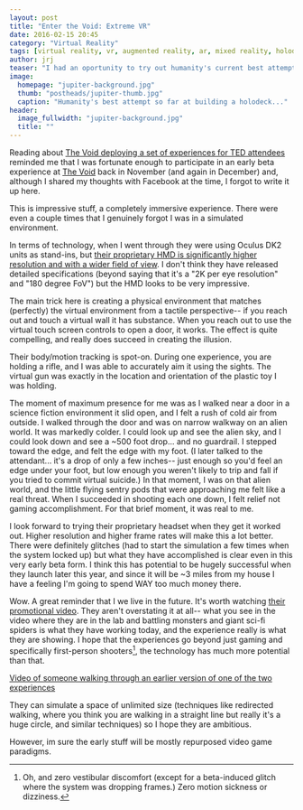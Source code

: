 ```yaml
---
layout: post
title: "Enter the Void: Extreme VR"
date: 2016-02-15 20:45
category: "Virtual Reality"
tags: [virtual reality, vr, augmented reality, ar, mixed reality, holodeck, immersive technologies, technology, futurism]
author: jrj
teaser: "I had an oportunity to try out humanity's current best attempt at building the Holodeck from Star Trek... it was everything I hoped it would be."
image:
  homepage: "jupiter-background.jpg"
  thumb: "postheads/jupiter-thumb.jpg"
  caption: "Humanity's best attempt so far at building a holodeck..."
header:
  image_fullwidth: "jupiter-background.jpg"
  title: ""
---
```


Reading about [The Void deploying a set of experiences for TED attendees][1] reminded me that I was fortunate enough to participate in an early beta experience at [The Void][2] back in November (and again in December) and, although I shared my thoughts with Facebook at the time, I forgot to write it up here. 

This is impressive stuff, a completely immersive experience. There were even a couple times that I genuinely forgot I was in a simulated environment.

In terms of technology, when I went through they were using Oculus DK2 units as stand-ins, but [their proprietary HMD is significantly higher resolution and with a wider field of view][5]. I don't think they have released detailed specifications (beyond saying that it's a "2K per eye resolution" and "180 degree FoV") but the HMD looks to be very impressive.

The main trick here is creating a physical environment that matches (perfectly) the virtual environment from a tactile perspective-- if you reach out and touch a virtual wall it has substance. When you reach out to use the virtual touch screen controls to open a door, it works. The effect is quite compelling, and really does succeed in creating the illusion. 

Their body/motion tracking is spot-on. During one experience, you are holding a rifle, and I was able to accurately aim it using the sights. The virtual gun was exactly in the location and orientation of the plastic toy I was holding. 

The moment of maximum presence for me was as I walked near a door in a science fiction environment it slid open, and I felt a rush of cold air from outside. I walked through the door and was on narrow walkway on an alien world. It was markedly colder. I could look up and see the alien sky, and I could look down and see a ~500 foot drop... and no guardrail. I stepped toward the edge, and felt the edge with my foot. (I later talked to the attendant... it's a drop of only a few inches-- just enough so you'd feel an edge under your foot, but low enough you weren't likely to trip and fall if you tried to commit virtual suicide.) In that moment, I was on that alien world, and the little flying sentry pods that were approaching me felt like a real threat. When I succeeded in shooting each one down, I felt relief not gaming accomplishment. For that brief moment, it was real to me.

I look forward to trying their proprietary headset when they get it worked out. Higher resolution and higher frame rates will make this a lot better. There were definitely glitches (had to start the simulation a few times when the system locked up) but what they have accomplished is clear even in this very early beta form. I think this has potential to be hugely successful when they launch later this year, and since it will be ~3 miles from my house I have a feeling I'm going to spend WAY too much money there.

Wow. A great reminder that I we live in the future. It's worth watching [their promotional video][4]. They aren't overstating it at all-- what you see in the video where they are in the lab and battling monsters and giant sci-fi spiders is what they have working today, and the experience really is what they are showing. I hope that the experiences go beyond just gaming and specifically first-person shooters[^1], the technology has much more potential than that.


[Video of someone walking through an earlier version of one of the two experiences][3]

[1]: http://www.roadtovr.com/we-take-a-sneak-peek-at-the-voids-ted2016-experience/
[2]: https://thevoid.com
[3]: https://www.youtube.com/watch?v=oCXthgLTj3Q&feature=youtu.be
[4]: https://www.youtube.com/watch?v=cML814JD09g&feature=youtu.be
[5]: http://www.roadtovr.com/the-void-rapture-vr-headset-2k-curved-oled-display/

[^1]: Oh, and zero vestibular discomfort (except for a beta-induced glitch where the system was dropping frames.) Zero motion sickness or dizziness.
[^2]: My hope is they are more creative than that. One of the experiences was definitely a first person shooter kind of thing, but the other decidedly was not. (More like being Indiana Jones exploring ruins.) Because of how inexpensive it will be to refit the physical spaces for new experiences, I'm hoping there will be a lot of variety. 

They can simulate a space of unlimited size (techniques like redirected walking, where you think you are walking in a straight line but really it's a huge circle, and similar techniques) so I hope they are ambitious. 

However, im sure the early stuff will be mostly repurposed video game paradigms.